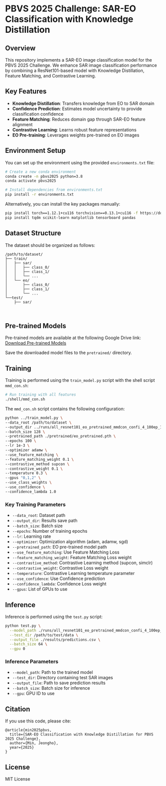 # PBVS 2025 Challenge: SAR-EO Classification with Knowledge Distillation

## Overview
This repository implements a SAR-EO image classification model for the PBVS 2025 Challenge. We enhance SAR image classification performance by combining a ResNet101-based model with Knowledge Distillation, Feature Matching, and Contrastive Learning.

## Key Features
- **Knowledge Distillation**: Transfers knowledge from EO to SAR domain
- **Confidence Prediction**: Estimates model uncertainty to provide classification confidence
- **Feature Matching**: Reduces domain gap through SAR-EO feature alignment
- **Contrastive Learning**: Learns robust feature representations
- **EO Pre-training**: Leverages weights pre-trained on EO images

## Environment Setup
You can set up the environment using the provided `environments.txt` file:

```bash
# Create a new conda environment
conda create -n pbvs2025 python=3.8
conda activate pbvs2025

# Install dependencies from environments.txt
pip install -r environments.txt
```

Alternatively, you can install the key packages manually:
```bash
pip install torch==1.12.1+cu116 torchvision==0.13.1+cu116 -f https://download.pytorch.org/whl/torch_stable.html
pip install tqdm scikit-learn matplotlib tensorboard pandas
```

## Dataset Structure
The dataset should be organized as follows:
```
/path/to/dataset/
├── train/
│   ├── sar/
│   │   ├── class_0/
│   │   ├── class_1/
│   │   └── ...
│   └── eo/
│       ├── class_0/
│       ├── class_1/
│       └── ...
└──test/
    ├── sar/
  
    
```

## Pre-trained Models
Pre-trained models are available at the following Google Drive link:
[Download Pre-trained Models](https://drive.google.com/drive/folders/1q498P1WjSlg0QHmL8WH6Ck5abpVNd0vZ?usp=sharing)

Save the downloaded model files to the `pretrained/` directory.

## Training
Training is performed using the `train_model.py` script with the shell script `mmd_con.sh`:

```bash
# Run training with all features
./shell/mmd_con.sh
```

The `mmd_con.sh` script contains the following configuration:

```bash
python ../train_model.py \
--data_root /path/to/dataset \
--output_dir ../runs/all_resnet101_eo_pretrained_mmdcon_confi_4_100ep_1e-3 \
--batch_size 128 \
--pretrained_path ./pretrained/eo_pretrained.pth \
--epochs 100 \
--lr 1e-3 \
--optimizer adamw \
--use_feature_matching \
--feature_matching_weight 0.1 \
--contrastive_method supcon \
--contrastive_weight 0.1 \
--temperature 0.3 \
--gpus "0,1,2" \
--use_class_weights \
--use_confidence \
--confidence_lambda 1.0
```

### Key Training Parameters
- `--data_root`: Dataset path
- `--output_dir`: Results save path
- `--batch_size`: Batch size
- `--epochs`: Number of training epochs
- `--lr`: Learning rate
- `--optimizer`: Optimization algorithm (adam, adamw, sgd)
- `--pretrained_path`: EO pre-trained model path
- `--use_feature_matching`: Use Feature Matching Loss
- `--feature_matching_weight`: Feature Matching Loss weight
- `--contrastive_method`: Contrastive Learning method (supcon, simclr)
- `--contrastive_weight`: Contrastive Loss weight
- `--temperature`: Contrastive Learning temperature parameter
- `--use_confidence`: Use Confidence prediction
- `--confidence_lambda`: Confidence Loss weight
- `--gpus`: List of GPUs to use

## Inference
Inference is performed using the `test.py` script:

```bash
python test.py \
  --model_path ./runs/all_resnet101_eo_pretrained_mmdcon_confi_4_100ep_1e-3/best_model.pth \
  --test_dir /path/to/test/data \
  --output_file ./results/predictions.csv \
  --batch_size 64 \
  --gpu 0
```

### Inference Parameters
- `--model_path`: Path to the trained model
- `--test_dir`: Directory containing test SAR images
- `--output_file`: Path to save prediction results
- `--batch_size`: Batch size for inference
- `--gpu`: GPU ID to use


## Citation
If you use this code, please cite:
```
@article{min2025pbvs,
  title={SAR-EO Classification with Knowledge Distillation for PBVS 2025 Challenge},
  author={Min, Jeongho},
  year={2025}
}
```

## License
MIT License
